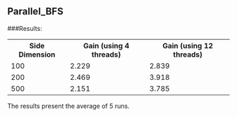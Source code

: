 ## Parallel_BFS

###Results:
<table>
  <tr>
    <th>Side Dimension</th>   <th>Gain (using 4 threads)</th>   <th>Gain (using 12 threads)</th>
  </tr>
  <tr>
    <td>100</td>    <td>2.229</td>   <td>2.839</td>
  </tr>

  <tr>
    <td>200</td>    <td>2.469</td>   <td>3.918</td>
  </tr>

  <tr>
    <td>500</td>    <td>2.151</td>   <td>3.785</td>
  </tr>

</table>
		
The results present the average of 5 runs.		
		
 
